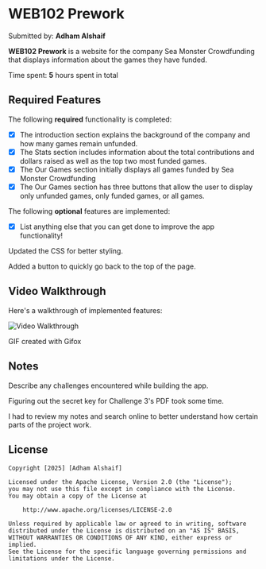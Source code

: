 # WEB102 Prework

Submitted by: **Adham Alshaif**

**WEB102 Prework** is a website for the company Sea Monster Crowdfunding that displays information about the games they have funded.

Time spent: **5** hours spent in total

## Required Features

The following **required** functionality is completed:

* [x] The introduction section explains the background of the company and how many games remain unfunded.
* [x] The Stats section includes information about the total contributions and dollars raised as well as the top two most funded games.
* [x] The Our Games section initially displays all games funded by Sea Monster Crowdfunding
* [x] The Our Games section has three buttons that allow the user to display only unfunded games, only funded games, or all games.

The following **optional** features are implemented:

* [x] List anything else that you can get done to improve the app functionality!

Updated the CSS for better styling.

Added a button to quickly go back to the top of the page.
## Video Walkthrough

Here's a walkthrough of implemented features:

<img src='https://i.imgur.com/Q4Agkwm.gif' title='Video Walkthrough' width='' alt='Video Walkthrough' />

<!-- Replace this with whatever GIF tool you used! -->
GIF created with Gifox  
<!-- Recommended tools:
[Kap](https://getkap.co/) for macOS
[ScreenToGif](https://www.screentogif.com/) for Windows
[peek](https://github.com/phw/peek) for Linux. -->

## Notes

Describe any challenges encountered while building the app.

Figuring out the secret key for Challenge 3's PDF took some time.

I had to review my notes and search online to better understand how certain parts of the project work.
## License

    Copyright [2025] [Adham Alshaif]

    Licensed under the Apache License, Version 2.0 (the "License");
    you may not use this file except in compliance with the License.
    You may obtain a copy of the License at

        http://www.apache.org/licenses/LICENSE-2.0

    Unless required by applicable law or agreed to in writing, software
    distributed under the License is distributed on an "AS IS" BASIS,
    WITHOUT WARRANTIES OR CONDITIONS OF ANY KIND, either express or implied.
    See the License for the specific language governing permissions and
    limitations under the License.
